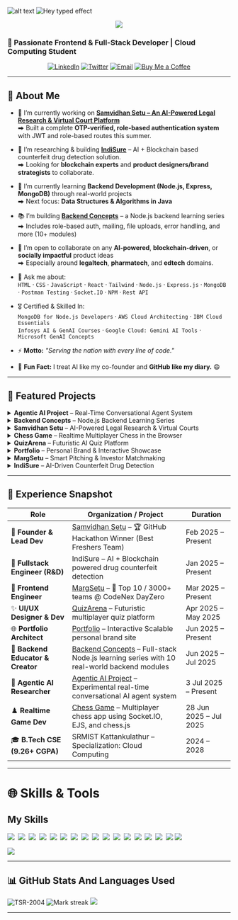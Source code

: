 
![alt text](https://miro.medium.com/v2/resize:fit:828/format:webp/1*0N8CVKix7OGfBDsgh9DzrQ.gif)
![Hey typed effect](https://readme-typing-svg.herokuapp.com?font=Poppins&weight=500&size=25&pause=1000&width=435&lines=Hey+there%2C+I'm+Tanmay+Singh!+%F0%9F%91%8B)
<!-- PROFILE VIEWS & TROPHIES -->
<p align="center"> <img src="https://github-profile-trophy.vercel.app/?username=TSR0705&theme=algolia&no-bg=true&margin-w=8"> </p>



### 🚀 Passionate Frontend & Full-Stack Developer | Cloud Computing Student 

<p align="center">
  <a href="https://linkedin.com/in/tanmay-singh-28395b345/"><img src="https://img.shields.io/badge/LinkedIn-Tanmay%20Singh-0A66C2?style=for-the-badge&logo=linkedin" alt="LinkedIn" /></a>
  <a href="https://twitter.com/tanmaysinghra18"><img src="https://img.shields.io/badge/Twitter-@tanmaysinghra18-1DA1F2?style=for-the-badge&logo=twitter" alt="Twitter" /></a>
  <a href="mailto:tanmaysingh8246@gmail.com"><img src="https://img.shields.io/badge/Email-tanmaysingh8246@gmail.com-D14836?style=for-the-badge&logo=gmail" alt="Email" /></a>
  <a href="https://buymeacoffee.com/tanmaysingh"><img src="https://img.shields.io/badge/Buy%20Me%20a%20Coffee-☕-ff69b4?style=for-the-badge&logo=buymeacoffee" alt="Buy Me a Coffee" /></a>
</p>

---

## 🌟 About Me

- 🔭 I’m currently working on [**Samvidhan Setu – An AI-Powered Legal Research & Virtual Court Platform**](https://github.com/TSR0705/INNOVERSE-SAMVIDHAN-SETU.git)  
  ⮕ Built a complete **OTP-verified, role-based authentication system** with JWT and role-based routes this summer.

- 🧠 I’m researching & building [**IndiSure**](https://github.com/TSR0705) – AI + Blockchain based counterfeit drug detection solution.  
  ⮕ Looking for **blockchain experts** and **product designers/brand strategists** to collaborate.

- 🌱 I’m currently learning **Backend Development (Node.js, Express, MongoDB)** through real-world projects  
  ⮕ Next focus: **Data Structures & Algorithms in Java**

- 📚 I’m building [**Backend Concepts**](https://github.com/TSR0705/BACKEND-CONCEPTS) – a Node.js backend learning series  
  ⮕ Includes role-based auth, mailing, file uploads, error handling, and more (10+ modules)

- 👯 I’m open to collaborate on any **AI-powered**, **blockchain-driven**, or **socially impactful** product ideas  
  ⮕ Especially around **legaltech**, **pharmatech**, and **edtech** domains.

- 💬 Ask me about:  
  `HTML` · `CSS` · `JavaScript` · `React` · `Tailwind` · `Node.js` · `Express.js` · `MongoDB ` · `Postman Testing` · `Socket.IO` · `NPM` · `Rest API`

- 🎖️ Certified & Skilled In:  
  `MongoDB for Node.js Developers` · `AWS Cloud Architecting` · `IBM Cloud Essentials`  
  `Infosys AI & GenAI Courses` · `Google Cloud: Gemini AI Tools` · `Microsoft GenAI Concepts`

- ⚡ **Motto:** _"Serving the nation with every line of code."_

- 🤖 **Fun Fact:** I treat AI like my co-founder and **GitHub like my diary.** 😄
---

## 🚀 Featured Projects

<details>
<summary><strong>Agentic AI Project</strong> – Real-Time Conversational Agent System</summary>

- 🔗 **Repo:** [AGENTIC-AI-PROJECT](https://github.com/TSR0705/AGENTIC-AI-PROJECT)  
- 🛠 **Tech:** Node.js | Express | Whisper | OpenAI API | Socket.IO *(expanding…)*  
- ⭐ **Highlights:** Passive agentic AI listener that responds to human & AI messages on trigger (e.g., `@what`)
</details>

<details>
<summary><strong>Backend Concepts</strong> – Node.js Backend Learning Series</summary>

- 🔗 **Repo:** [BACKEND-CONCEPTS](https://github.com/TSR0705/BACKEND-CONCEPTS)  
- 🛠 **Tech:** Node.js | Express.js | MongoDB | JWT | Multer | Nodemailer  
- ⭐ **Highlights:**  
  • 10+ real-world backend modules: REST API design, file uploads, mailing, error handling, etc.  
  • 💼 Includes advanced **Role-Based Authentication System** with:
    - Role-protected routes (Admin/User)
    - JWT token handling & middleware
    - Full **OTP-based SignUp/Forgot/Reset Password** flow
</details>

<details>
<summary><strong>Samvidhan Setu</strong> – AI-Powered Legal Research & Virtual Courts</summary>

- 🔗 **Repo:** [INNOVERSE-SAMVIDHAN-SETU](https://github.com/TSR0705/INNOVERSE-SAMVIDHAN-SETU)  
- 🛠 **Tech:** React.js | TailwindCSS | Framer Motion | Lottie | Gemini API | Jitsi | Material UI  
- ⭐ **Highlights:** AI-driven case summarization, real-time courtroom UI, predictive outcome engine
</details>

<details>
<summary><strong>Chess Game</strong> – Realtime Multiplayer Chess in the Browser</summary>

- 🔗 **Repo:** [CHESS-GAME](https://github.com/TSR0705/CHESS-GAME)  
- 🛠 **Tech:** Node.js | Express | Socket.IO | Chess.js | EJS | Vanilla JS | Custom CSS  
- ⭐ **Highlights:** Realtime gameplay, drag-and-drop UI, board flipping, spectators, lobby system
</details>

<details>
<summary><strong>QuizArena</strong> – Futuristic AI Quiz Platform</summary>

- 🔗 **Repo:** [Quiz-Arena](https://github.com/TSR0705/Quiz-Arena)  
- 🛠 **Tech:** React.js | Vite | TailwindCSS | Framer Motion | GSAP | React Router | Three.js | @react-three/fiber  
- ⭐ **Highlights:** 3D-themed animated quiz interface, subject-wise quiz filtering, real-time scoring, interactive UI
</details>

<details>
<summary><strong>Portfolio</strong> – Personal Brand & Interactive Showcase</summary>

- 🔗 **Repo:** [MY-PORTFOLIO](https://github.com/TSR0705/MY-PORTFOLIO)  
- 🛠 **Tech:** Next.js | React.js | TailwindCSS | Framer Motion | Modular UI  
- ⭐ **Highlights:** Scalable design, Animated hero, Modern UI trends, Responsive, Easily extensible
</details>

<details>
<summary><strong>MargSetu</strong> – Smart Pitching & Investor Matchmaking</summary>

- 🔗 **Repo:** [Marg-Setu-Frontend-](https://github.com/TSR0705/Marg-Setu-Frontend-)  
- 🛠 **Tech:** Vite | React.js | TailwindCSS | Framer Motion | Jitsi | Chart.js | Material UI  
- ⭐ **Highlights:** Smart profiles, real-time pitching UX, investor matching, live presentations
</details>

<details>
<summary><strong>IndiSure</strong> – AI-Driven Counterfeit Drug Detection</summary>

- 🔗 **Repo:** *(Coming soon…)*  
- 🛠 **Tech:** *(Coming soon…)*  
- ⭐ **Highlights:** AI for drug validation, blockchain for supply chain integrity, anti-counterfeit pipeline
</details>

---

## 📄 Experience Snapshot

| Role                            | Organization / Project                                                                                          | Duration            |
|---------------------------------|-------------------------------------------------------------------------------------------------------------------|---------------------|
| 🧠 **Founder & Lead Dev**        | [Samvidhan Setu](https://github.com/TSR0705/INNOVERSE-SAMVIDHAN-SETU) – 🏆 GitHub Hackathon Winner (Best Freshers Team) | Feb 2025 – Present  |
| 🤝 **Fullstack Engineer (R&D)** | IndiSure – AI + Blockchain powered drug counterfeit detection                                                   | Jan 2025 – Present  |
| 🎯 **Frontend Engineer**        | [MargSetu](https://github.com/TSR0705/Marg-Setu-Frontend-) – 🏅 Top 10 / 3000+ teams @ CodeNex DayZero                  | Mar 2025 – Present  |
| ✨ **UI/UX Designer & Dev**     | [QuizArena](https://github.com/TSR0705/Quiz-Arena) – Futuristic multiplayer quiz platform                        | Apr 2025 – May 2025 |
| 🌐 **Portfolio Architect**      | [Portfolio](https://github.com/TSR0705/MY-PORTFOLIO) – Interactive Scalable personal brand site                  | Jun 2025 – Present  |
| 🧪 **Backend Educator & Creator** | [Backend Concepts](https://github.com/TSR0705/BACKEND-CONCEPTS) – Full-stack Node.js learning series with 10 real-world backend modules | Jun 2025 – Jul 2025 |
| 🤖 **Agentic AI Researcher**    | [Agentic AI Project](https://github.com/TSR0705/AGENTIC-AI-PROJECT) – Experimental real-time conversational AI agent system | 3 Jul 2025 – Present  |
| ♟️ **Realtime Game Dev**        | [Chess Game](https://github.com/TSR0705/CHESS-GAME) – Multiplayer chess app using Socket.IO, EJS, and chess.js   | 28 Jun 2025 – Jul 2025 |
| 🎓 **B.Tech CSE (9.26+ CGPA)**  | SRMIST Kattankulathur – Specialization: Cloud Computing                                                         | 2024 – 2028         |

---

# 🌐 Skills & Tools

## My Skills

<img src="https://img.shields.io/badge/HTML-%23E34F26.svg?logo=html5&logoColor=white"> 
<img src="https://img.shields.io/badge/Tailwind%20CSS-%2338B2AC.svg?logo=tailwind-css&logoColor=white"> 
<img src="https://img.shields.io/badge/CSS-1572B6?logo=css3&logoColor=fff"> 
<img src="https://img.shields.io/badge/JavaScript-F7DF1E?logo=javascript&logoColor=000"> 
<img src="https://img.shields.io/badge/React-61DAFB?logo=react&logoColor=white"> 
<img src="https://img.shields.io/badge/Vite-646CFF?logo=vite&logoColor=fff"> 
<img src="https://img.shields.io/badge/Three.js-000?logo=threedotjs&logoColor=fff"> 
<img src="https://img.shields.io/badge/MongoDB-%234ea94b.svg?logo=mongodb&logoColor=white"> 
<img src="https://img.shields.io/badge/npm-CB3837?logo=npm&logoColor=fff"> 
<img src="https://img.shields.io/badge/Node.js-6DA55F?logo=node.js&logoColor=white"> 
<img src="https://img.shields.io/badge/C-00599C?logo=c&logoColor=white"> 
<img src="https://img.shields.io/badge/ChatGPT-74aa9c?logo=openai&logoColor=white"> 
<img src="https://img.shields.io/badge/Hugging%20Face-FFD21E?logo=huggingface&logoColor=000"> 
<img src="https://img.shields.io/badge/GitHub-%23121011.svg?logo=github&logoColor=white"> 
<img src="https://img.shields.io/badge/Python-3776AB?logo=python&logoColor=fff"> 
<img src="https://img.shields.io/badge/Socket.io-black?logo=socket.io&logoColor=fff">
<img src="https://img.shields.io/badge/Framer_Motion-EF477F?logo=framer&logoColor=fff">
<!-- <img src="https://img.shields.io/badge/Java-%23ED8B00.svg?logo=openjdk&logoColor=white">  -->
<!-- <img src="https://img.shields.io/badge/C++-%2300599C.svg?logo=c%2B%2B&logoColor=white">  -->
<!-- <img src="https://img.shields.io/badge/AWS-%23FF9900.svg?logo=amazon-web-services&logoColor=white">  -->
<!-- <img src="https://img.shields.io/badge/Next.js-black?logo=next.js&logoColor=white"> -->
<!-- <img src="https://img.shields.io/badge/Google%20Cloud-%234285F4.svg?logo=google-cloud&logoColor=white"> -->
<!-- <img src="https://img.shields.io/badge/Vercel-%23000000.svg?logo=vercel&logoColor=white"> -->
<!-- <img src="https://img.shields.io/badge/MySQL-4479A1?logo=mysql&logoColor=fff"> -->
<!-- <img src="https://img.shields.io/badge/Postgres-%23316192.svg?logo=postgresql&logoColor=white"> -->
<!-- <img src="https://img.shields.io/badge/Firebase-039BE5?logo=Firebase&logoColor=white"> -->
<img src="https://github-readme-activity-graph.vercel.app/graph?username=TSR-2004&theme=react-dark">

---

## 📊 GitHub Stats And Languages Used

<div>
<img  src="https://github-readme-stats.vercel.app/api?username=tsr0705&theme=dark&show_icons=true&locale=en" alt="TSR-2004" />
<img alt="Mark streak" src="https://github-readme-streak-stats-five-roan.vercel.app?user=TSR-2004&theme=dark"></td><td width="50%" align="center">
<img align="top-right" src="https://readme-stats-fork-mauve.vercel.app/api/top-langs/?username=TSR-2004&theme=dark&hide_border=false&no-bg=true&no-frame=true&langs_count=6"></td></tr></tbody></table>
</div>

---

